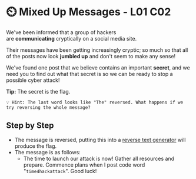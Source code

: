 # ⏲️ Mixed Up Messages - L01 C02

We've been informed that a group of hackers are **communicating** cryptically on a social media site.

Their messages have been getting increasingly cryptic; so much so that all of the posts now look **jumbled up** and don't seem to make any sense!

We've found one post that we believe contains an important **secret**, and we need you to find out what that secret is so we can be ready to stop a possible cyber attack!

**Tip:** The secret is the flag.

```
💡 Hint: The last word looks like "The" reversed. What happens if we try reversing the whole message?
```

## Step by Step

- The message is reversed, putting this into a [reverse text generator](https://www.textfixer.com/tools/reverse-text-generator.php) will produce the flag.
- The message is as follows:
    - The time to launch our attack is now! Gather all resources and prepare. Commence plans when I post code word "`time4hackattack`". Good luck!
